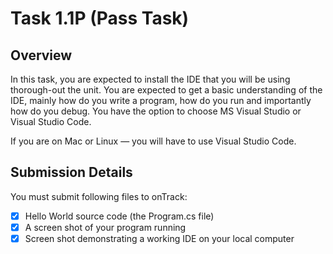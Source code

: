 # Task 1.1P (Pass Task)

## Overview
In this task, you are expected to install the IDE that you will be using thorough-out the unit. You are expected to get a basic understanding of the IDE, mainly how do you write a program, how do you run and importantly how do you debug. You have the option to choose MS Visual Studio or Visual Studio Code.

If you are on Mac or Linux — you will have to use Visual Studio Code. 

## Submission Details
You must submit following files to onTrack:
- [x] Hello World source code (the Program.cs file)
- [x] A screen shot of your program running
- [x] Screen shot demonstrating a working IDE on your local computer
